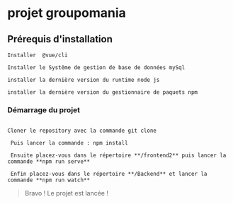 # projet groupomania

## Prérequis d'installation
```
Installer  @vue/cli 

Installer le Systême de gestion de base de données mySql

installer la dernière version du runtime node js 

installer la dernière version du gestionnaire de paquets npm

```

### Démarrage du projet 
```

Cloner le repository avec la commande git clone

 Puis lancer la commande : npm install 

 Ensuite placez-vous dans le répertoire **/frontend2** puis lancer la commande **npm run serve**

 Enfin placez-vous dans le répertoire **/Backend** et lancer la commande **npm run watch**

 ```

 > Bravo ! Le projet est lancée !